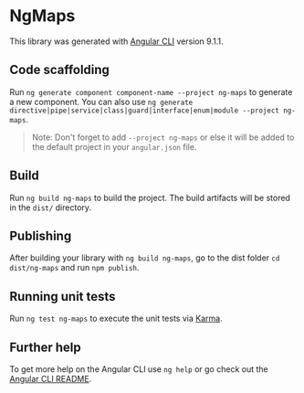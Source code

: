 # NgMaps

This library was generated with [Angular CLI](https://github.com/angular/angular-cli) version 9.1.1.

## Code scaffolding

Run `ng generate component component-name --project ng-maps` to generate a new component. You can also use `ng generate directive|pipe|service|class|guard|interface|enum|module --project ng-maps`.
> Note: Don't forget to add `--project ng-maps` or else it will be added to the default project in your `angular.json` file. 

## Build

Run `ng build ng-maps` to build the project. The build artifacts will be stored in the `dist/` directory.

## Publishing

After building your library with `ng build ng-maps`, go to the dist folder `cd dist/ng-maps` and run `npm publish`.

## Running unit tests

Run `ng test ng-maps` to execute the unit tests via [Karma](https://karma-runner.github.io).

## Further help

To get more help on the Angular CLI use `ng help` or go check out the [Angular CLI README](https://github.com/angular/angular-cli/blob/master/README.md).
